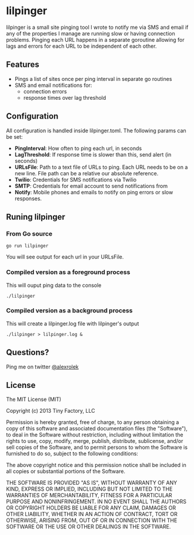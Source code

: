 # lilpinger


lilpinger is a small site pinging tool I wrote to notify me via SMS and email if any of the properties I manage are running slow or having connection problems. Pinging each URL happens in a separate goroutine allowing for lags and errors for each URL to be independent of each other.

## Features
- Pings a list of sites once per ping interval in separate go routines
- SMS and email notifications for:
	- connection errors
	- response times over lag threshold
	
## Configuration
All configuration is handled inside lilpinger.toml. The following params can be set:

- **PingInterval**: How often to ping each url, in seconds
- **LagThreshold**: If response time is slower than this, send alert (in seconds)    
- **URLsFile**: Path to a text file of URLs to ping. Each URL needs to be on a new line. File path can be a relative our absolute reference.  
- **Twilio**: Credentials for SMS notifications via Twilio
- **SMTP**: Credentials for email account to send notifications from
- **Notify**: Mobile phones and emails to notify on ping errors or slow responses.

## Runing lilpinger

### From Go source

```
go run lilpinger
```

You will see output for each url in your URLsFile. 

### Compiled version as a foreground process
This will ouput ping data to the console

```
./lilpinger
```

### Compiled version as a background process
This will create a lilpinger.log file with lilpinger's output

```
./lilpinger > lilpinger.log &
```

## Questions?
Ping me on twitter [@alexrolek](http://twitter.com/alexrolek)

## License

The MIT License (MIT)

Copyright (c) 2013 Tiny Factory, LLC

Permission is hereby granted, free of charge, to any person obtaining a copy of this software and associated documentation files (the "Software"), to deal in the Software without restriction, including without limitation the rights to use, copy, modify, merge, publish, distribute, sublicense, and/or sell copies of the Software, and to permit persons to whom the Software is furnished to do so, subject to the following conditions:

The above copyright notice and this permission notice shall be included in all copies or substantial portions of the Software.

THE SOFTWARE IS PROVIDED "AS IS", WITHOUT WARRANTY OF ANY KIND, EXPRESS OR IMPLIED, INCLUDING BUT NOT LIMITED TO THE WARRANTIES OF MERCHANTABILITY, FITNESS FOR A PARTICULAR PURPOSE AND NONINFRINGEMENT. IN NO EVENT SHALL THE AUTHORS OR COPYRIGHT HOLDERS BE LIABLE FOR ANY CLAIM, DAMAGES OR OTHER LIABILITY, WHETHER IN AN ACTION OF CONTRACT, TORT OR OTHERWISE, ARISING FROM, OUT OF OR IN CONNECTION WITH THE SOFTWARE OR THE USE OR OTHER DEALINGS IN THE SOFTWARE.